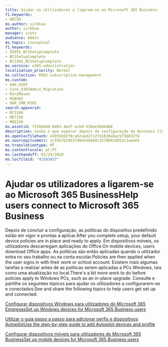 ```yaml
---
title: Ajudar os utilizadores a ligarem-se ao Microsoft 365 Business
f1.keywords:
- NOCSH
ms.author: sirkkuw
author: sirkkuw
manager: scotv
audience: Admin
ms.topic: conceptual
f1_keywords:
- O365E_BCSSetupComplete
- BCSSetupComplete
- BCS365_BCSSetupComplete
ms.service: o365-administration
localization_priority: Normal
ms.collection: M365-subscription-management
ms.custom:
- Adm_O365
- Core_O365Admin_Migration
- MiniMaven
- MSB365
- OKR_SMB_M365
search.appverid:
- BCS160
- MET150
- MOE150
ms.assetid: f338e660-6483-4eef-acb9-53dee5bd4408
description: Saiba o que esperar depois da configuração da Business Cloud Suite estar completa.
ms.openlocfilehash: 41055b02f0ca62aad27c2fd1838abac5f58832f4
ms.sourcegitcommit: 1c91b7b24537d0e54d484c3379043db53c1aea65
ms.translationtype: MT
ms.contentlocale: pt-PT
ms.lasthandoff: 01/29/2020
ms.locfileid: "41593937"
---
```

# <a name="help-users-connect-to-microsoft-365-business"></a><span data-ttu-id="83139-103">Ajudar os utilizadores a ligarem-se ao Microsoft 365 Business</span><span class="sxs-lookup"><span data-stu-id="83139-103">Help users connect to Microsoft 365 Business</span></span>

<span data-ttu-id="83139-104">Depois de concluir a configuração, as políticas do dispositivo predefinido estão em vigor e prontas a aplicar.</span><span class="sxs-lookup"><span data-stu-id="83139-104">After you complete setup, your default device policies are in place and ready to apply.</span></span> <span data-ttu-id="83139-105">Em dispositivos móveis, os utilizadores descarregam aplicações do Office.</span><span class="sxs-lookup"><span data-stu-id="83139-105">On mobile devices, users download Office apps.</span></span> <span data-ttu-id="83139-106">As políticas são então aplicadas quando o utilizador entra no seu trabalho ou na conta escolar.</span><span class="sxs-lookup"><span data-stu-id="83139-106">Policies are then applied when the user signs in with their work or school account.</span></span> <span data-ttu-id="83139-107">Existem mais algumas tarefas a realizar antes de as políticas serem aplicadas a PCs Windows, tais como uma atualização no local.</span><span class="sxs-lookup"><span data-stu-id="83139-107">There's a bit more work to do before policies apply to Windows PCs, such as an in-place upgrade.</span></span> <span data-ttu-id="83139-108">Consulte e partilhe os seguintes tópicos para ajudar os utilizadores a configurarem-se e conectados:</span><span class="sxs-lookup"><span data-stu-id="83139-108">See and share the following topics to help users get set up and connected:</span></span>
  
[<span data-ttu-id="83139-109">Configurar dispositivos Windows para utilizadores do Microsoft 365 Empresas</span><span class="sxs-lookup"><span data-stu-id="83139-109">Set up Windows devices for Microsoft 365 Business users</span></span>](set-up-windows-devices.md)
  
[<span data-ttu-id="83139-110">Utilizar o guia passo a passo para adicionar perfis e dispositivos Autopilot</span><span class="sxs-lookup"><span data-stu-id="83139-110">Use the step-by-step guide to add Autopilot devices and profile</span></span>](add-autopilot-devices-and-profile.md)
  
[<span data-ttu-id="83139-111">Configurar dispositivos móveis para utilizadores do Microsoft 365 Business</span><span class="sxs-lookup"><span data-stu-id="83139-111">Set up mobile devices for Microsoft 365 Business users</span></span>](set-up-mobile-devices.md)
  

